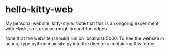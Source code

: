 # hello-kitty-web
My personal website, kitty-style. Note that this is an ongoing experiment with Flask, so it may be rough around the edges.

Note that the website (should) run on localhost:5000. 
To see the website in action, type python mainsite.py into the directory containing this folder.
